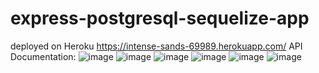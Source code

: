 # express-postgresql-sequelize-app
deployed on Heroku https://intense-sands-69989.herokuapp.com/
API Documentation:
![image](https://user-images.githubusercontent.com/58363643/165586122-35ac2468-5cd4-4a93-8bba-d9498ee8e0a8.png)
![image](https://user-images.githubusercontent.com/58363643/165586222-ce43050b-5317-4b33-9f2e-9b38420f6551.png)
![image](https://user-images.githubusercontent.com/58363643/165586263-1c387f0d-f8a0-4b63-96a1-737f9a8b9b41.png)
![image](https://user-images.githubusercontent.com/58363643/165586299-4f01ed67-6974-4f52-9085-5f61ca2cec75.png)
![image](https://user-images.githubusercontent.com/58363643/165586326-463b37a5-54bf-49c0-aa7c-45288043cccd.png)
![image](https://user-images.githubusercontent.com/58363643/165586349-9ff5662c-3087-4ec9-9e41-d9c064f8dda9.png)

